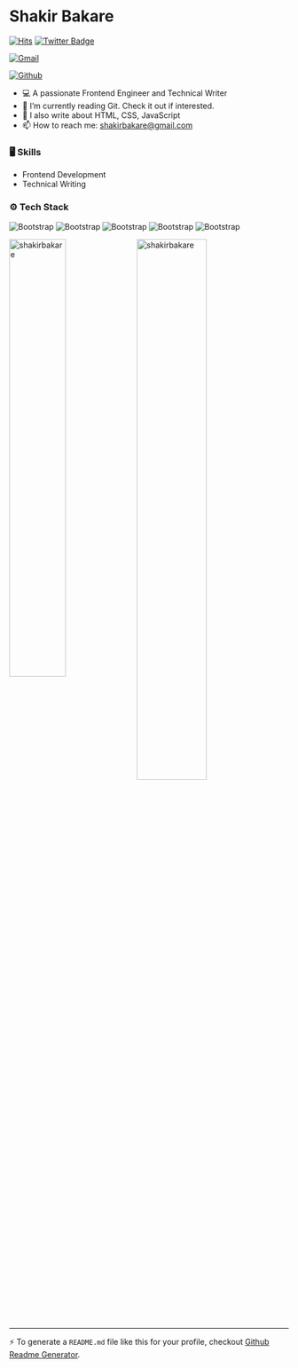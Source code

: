 # Shakir Bakare

[![Hits](https://hits.seeyoufarm.com/api/count/incr/badge.svg?url=https%3A%2F%2Fgithub.com%2Fshakirbakare%2Fshakirbakare&count_bg=%2379C83D&title_bg=%23555555&icon=&icon_color=%23E7E7E7&title=Profile+Views&edge_flat=false)](https://hits.seeyoufarm.com)
[![Twitter Badge](https://img.shields.io/badge/-Twitter-1da1f2?labelColor=1da1f2&logo=twitter&logoColor=white&link=https://twitter.com/shakirbakare)](https://twitter.com/shakirbakare)


[![Gmail](https://img.shields.io/badge/-Gmail-c14438?style=flat&logo=Gmail&logoColor=white)](mailto:shakirolabakare@gmail.com)

[![Github](https://img.shields.io/github/followers/shakirbakare?label=Follow&style=social)](https://github.com/shakirbakare)

- 💻 A passionate Frontend Engineer and Technical Writer
- 🤔 I’m currently reading Git. Check it out if interested.
- 🌱 I also write about HTML, CSS, JavaScript
- 📫 How to reach me: shakirbakare@gmail.com


### 🖥 Skills

- Frontend Development
- Technical Writing
### ⚙️ Tech Stack

![Bootstrap](https://img.shields.io/badge/-HTML-05122A?style=flat-square&logo=HTML&color=353535) ![Bootstrap](https://img.shields.io/badge/-CSS-05122A?style=flat-square&logo=CSS&color=353535) ![Bootstrap](https://img.shields.io/badge/-JavaScript-05122A?style=flat-square&logo=JavaScript&color=353535) ![Bootstrap](https://img.shields.io/badge/-NodeJs-05122A?style=flat-square&logo=NodeJs&color=353535) ![Bootstrap](https://img.shields.io/badge/-Sass-05122A?style=flat-square&logo=Sass&color=353535)

<div>
  <img width="45%" align="left" src="https://github-readme-stats.vercel.app/api/top-langs?username=shakirbakare&show_icons=true&locale=en&layout=compact" alt="shakirbakare" />
  <img width="50%"  src="https://github-readme-streak-stats.herokuapp.com/?user=shakirbakare&" alt="shakirbakare" />
</div>


---
:zap: To generate a `README.md` file like this for your profile, checkout [Github Readme Generator](https://hejazizo-github-profile-readme-srcstreamlit-app-i6skm7.streamlit.app/).
